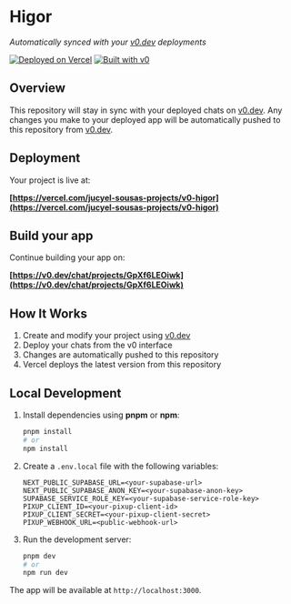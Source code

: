 # Higor

*Automatically synced with your [v0.dev](https://v0.dev) deployments*

[![Deployed on Vercel](https://img.shields.io/badge/Deployed%20on-Vercel-black?style=for-the-badge&logo=vercel)](https://vercel.com/jucyel-sousas-projects/v0-higor)
[![Built with v0](https://img.shields.io/badge/Built%20with-v0.dev-black?style=for-the-badge)](https://v0.dev/chat/projects/GpXf6LEOiwk)

## Overview

This repository will stay in sync with your deployed chats on [v0.dev](https://v0.dev).
Any changes you make to your deployed app will be automatically pushed to this repository from [v0.dev](https://v0.dev).

## Deployment

Your project is live at:

**[https://vercel.com/jucyel-sousas-projects/v0-higor](https://vercel.com/jucyel-sousas-projects/v0-higor)**

## Build your app

Continue building your app on:

**[https://v0.dev/chat/projects/GpXf6LEOiwk](https://v0.dev/chat/projects/GpXf6LEOiwk)**

## How It Works

1. Create and modify your project using [v0.dev](https://v0.dev)
2. Deploy your chats from the v0 interface
3. Changes are automatically pushed to this repository
4. Vercel deploys the latest version from this repository

## Local Development

1. Install dependencies using **pnpm** or **npm**:

   ```bash
   pnpm install
   # or
   npm install
   ```

2. Create a `.env.local` file with the following variables:

   ```env
   NEXT_PUBLIC_SUPABASE_URL=<your-supabase-url>
   NEXT_PUBLIC_SUPABASE_ANON_KEY=<your-supabase-anon-key>
   SUPABASE_SERVICE_ROLE_KEY=<your-supabase-service-role-key>
   PIXUP_CLIENT_ID=<your-pixup-client-id>
   PIXUP_CLIENT_SECRET=<your-pixup-client-secret>
   PIXUP_WEBHOOK_URL=<public-webhook-url>
   ```

3. Run the development server:

   ```bash
   pnpm dev
   # or
   npm run dev
   ```

The app will be available at `http://localhost:3000`.
